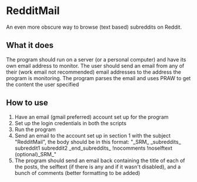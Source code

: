 # RedditMail
An even more obscure way to browse (text based) subreddits on Reddit. 
## What it does
The program should run on a server (or a personal computer) and have its own email address to monitor.
The user should send an email from any of their (work email not recommended) email addresses to the address the program is monitoring.
The program parses the email and uses PRAW to get the content the user specified
## How to use
  1. Have an email (gmail preferred) account set up for the program
  2. Set up the login credentials in both the scripts
  3. Run the program
  4. Send an email to the account set up in section 1 with the subject "RedditMail", the body should be in this format: "\_SRM\_ \_subreddits\_ subreddit1 subreddit2 \_end\_subreddits\_ !nocomments !noselftext (optional)\_SRM\_"
  5. The program should send an email back containing the title of each of the posts, the selftext (if there is any and if it wasn't disabled), and a bunch of comments (better formatting to be added)

